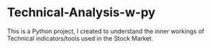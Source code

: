 # Technical-Analysis-w-py
This is a Python project, I created to understand the inner workings of Technical indicators/tools used in the Stock Market.
